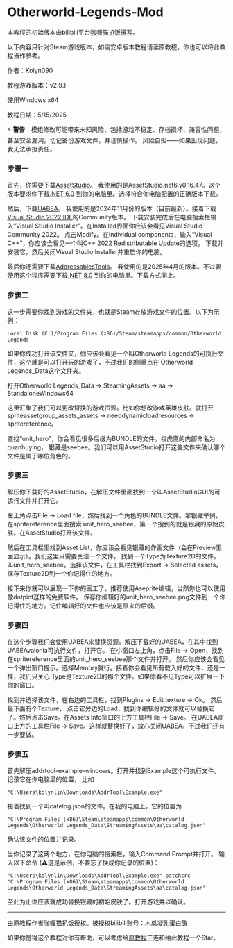 # Otherworld-Legends-Mod
本教程的初始版本由bilibili平台[咖喱猫扒饭撰写](https://b23.tv/IkX17vZ)。

以下内容只针对Steam游戏版本，如需安卓版本教程请读原教程。你也可以将此教程当作参考。

作者：Kolyn090

教程游戏版本：v2.9.1

使用Windows x64

教程日期：5/15/2025

⚡ **警告**：模组修改可能带来未知风险，包括游戏不稳定、存档损坏、兼容性问题，甚至安全漏洞。切记备份游戏文件，并谨慎操作。
风险自担——如果出现问题，我无法承担责任。

### 步骤一
首先，你需要下载[AssetStudio](https://github.com/Perfare/AssetStudio/releases)。
我使用的是AssetStudio.net6.v0.16.47。这个版本要求你下载[.NET 6.0](https://dotnet.microsoft.com/en-us/download/dotnet/6.0)
到你的电脑里。选择符合你电脑配置的正确版本下载。


然后，下载[UABEA](https://github.com/nesrak1/UABEA/releases)。
我使用的是2024年11月份的版本（目前最新）。接着下载[Visual Studio 2022 IDE](https://visualstudio.microsoft.com/vs/)的Community版本。
下载安装完成后在电脑搜索栏输入“Visual Studio Installer”。在Installed界面你应该会看见Visual Studio
Community 2022。 点击Modify。在Individual components，输入“Visual C++”，你应该会看见一个叫C++ 2022 Redistributable Update的选项。
下载并安装它，然后关闭Visual Studio Installer并重启你的电脑。


最后你还需要下载[AddressablesTools](https://github.com/nesrak1/AddressablesTools/releases)。
我使用的是2025年4月的版本。不过要使用这个程序需要下载[.NET 8.0](https://github.com/nesrak1/AddressablesTools/releases)
到你的电脑里。下载方式同上。

### 步骤二
这一步需要你找到游戏的文件夹，也就是Steam存放游戏文件的位置。以下为示例：
```
Local Disk (C:)/Program Files (x86)/Steam/steamapps/common/Otherworld Legends
```
如果你成功打开该文件夹，你应该会看见一个叫Otherworld Legends的可执行文件，这个就是可以打开玩的游戏了，不过我们的侧重点在
Otherworld Legends_Data这个文件夹。

打开Otherworld Legends_Data -> SteamingAssets -> aa -> StandaloneWindows64

这里汇集了我们可以更改替换的游戏资源。比如你想改游戏英雄皮肤。就打开
spriteassetgroup_assets_assets -> needdynamicloadresources -> spritereference。

查找“unit_hero”，你会看见很多后缀为BUNDLE的文件。权虎鹰的内部命名为quanhuying，
银藏是seebee。我们可以用AssetStudio打开这些文件来确认哪个文件是属于哪位角色的。

### 步骤三
解压你下载好的AssetStudio，在解压文件里面找到一个叫AssetStudioGUI的可运行文件并打开它。

左上角点击File -> Load file，然后找到一个角色的BUNDLE文件。拿银藏举例，在spritereference里面搜索
unit_hero_seebee，第一个搜到的就是银藏的原始皮肤。在AssetStudio打开该文件。

然后在工具栏里找到Asset List，你应该会看见银藏的作画文件（会在Preview里面显示）。我们这里只需要关注一个文件，
找到一个Type为Texture2D的文件，叫unit_hero_seebee。选择该文件，在工具栏找到Export -> Selected assets，
保存Texture2D到一个你记得住的地方。

接下来你就可以展现一下你的画工了。推荐使用Aseprite编辑，当然你也可以使用像dotpict这样的免费软件。
保存你编辑好的unit_hero_seebee.png文件到一个你记得住的地方。记住编辑好的文件也应该是原来的后缀。

### 步骤四
在这个步骤我们会使用UABEA来替换资源。解压下载好的UABEA，在其中找到UABEAvalonia可执行文件，打开它。
在小窗口左上角，点击File -> Open，找到在spritereference里面的unit_hero_seebee那个文件并打开。
然后你应该会看见一个弹出窗口提示。选择Memory就行。接着你会看见所有载入好的文件，还是一样，我们只关心
Type是Texture2D的那个文件。如果你看不见Type可以扩展一下你的窗口。

找到并选择该文件，在右边的工具栏，找到Plugins -> Edit texture -> Ok。 然后最下面有个Texture，
点击它旁边的Load，找到你编辑好的文件就可以替换它了。然后点击Save。在Assets Info窗口的上方工具栏File -> Save。
在UABEA窗口上方的工具栏File -> Save。这样就替换好了，放心关闭UABEA。不过我们还有一步要做。

### 步骤五
首先解压addrtool-example-windows。打开并找到Example这个可执行文件。记录它在你电脑里的位置，
比如
```
"C:\Users\kolynlin\Downloads\AddrTool\Example.exe"
```
接着找到一个叫catelog.json的文件。在我的电脑上，它的位置为
```
"C:\Program Files (x86)\Steam\steamapps\common\Otherworld Legends\Otherworld Legends_Data\StreamingAssets\aa\catalog.json"
```
确认该文件的位置并记录。

当你记录了这两个地方，在你电脑的搜索栏，输入Command Prompt并打开。
输入以下命令 (⚠️这是示例，不要忘了换成你记录的位置)：
```
"C:\Users\kolynlin\Downloads\AddrTool\Example.exe" patchcrc "C:\Program Files (x86)\Steam\steamapps\common\Otherworld Legends\Otherworld Legends_Data\StreamingAssets\aa\catalog.json"
```

至此为止你应该就成功替换银藏的初始皮肤了。打开游戏并以确认。

---

由原教程作者咖喱猫扒饭授权。被授权bilibili账号：木瓜凝乳蛋白酶

如果你觉得这个教程对你有帮助，可以考虑给[原教程](https://b23.tv/IkX17vZ)三连和给此教程一个Star。
